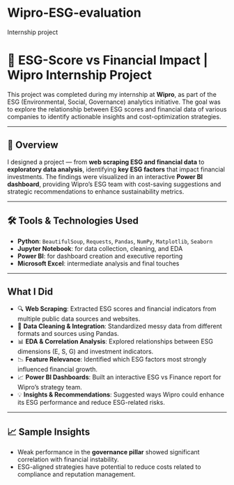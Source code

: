 # Wipro-ESG-evaluation
Internship project
# 🌿 ESG-Score vs Financial Impact | Wipro Internship Project

This project was completed during my internship at **Wipro**, as part of the ESG (Environmental, Social, Governance) analytics initiative. The goal was to explore the relationship between ESG scores and financial data of various companies to identify actionable insights and cost-optimization strategies.

---

## 📌 Overview

I designed a project  — from **web scraping ESG and financial data** to **exploratory data analysis**, identifying **key ESG factors** that impact financial investments. The findings were visualized in an interactive **Power BI dashboard**, providing Wipro’s ESG team with cost-saving suggestions and strategic recommendations to enhance sustainability metrics.

---

## 🛠️ Tools & Technologies Used

- **Python**: `BeautifulSoup`, `Requests`, `Pandas`, `NumPy`, `Matplotlib`, `Seaborn`
- **Jupyter Notebook**: for data collection, cleaning, and EDA
- **Power BI**: for dashboard creation and executive reporting
- **Microsoft Excel**: intermediate analysis and final touches

---

##  What I Did

- 🔍 **Web Scraping**: Extracted ESG scores and financial indicators from multiple public data sources and websites.
- 🧼 **Data Cleaning & Integration**: Standardized messy data from different formats and sources using Pandas.
- 📊 **EDA & Correlation Analysis**: Explored relationships between ESG dimensions (E, S, G) and investment indicators.
- 📉 **Feature Relevance**: Identified which ESG factors most strongly influenced financial growth.
- 📈 **Power BI Dashboards**: Built an interactive ESG vs Finance report for Wipro’s strategy team.
- 💡 **Insights & Recommendations**: Suggested ways Wipro could enhance its ESG performance and reduce ESG-related risks.

---

## 📈 Sample Insights
- Weak performance in the **governance pillar** showed significant correlation with financial instability.
- ESG-aligned strategies have potential to reduce costs related to compliance and reputation management.

